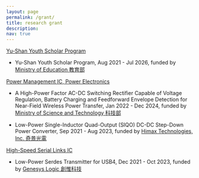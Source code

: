 ```yaml
---
layout: page
permalink: /grant/
title: research grant
description: 
nav: true
---
```


<a href="#"> Yu-Shan Youth Scholar Program </a>

<ul>
	<li> <p> Yu-Shan Youth Scholar Program, Aug 2021 - Jul 2026, funded by <a href="#">Ministry of Education 教育部</a> </p> </li>

</ul>



<a href="#"> Power Management IC, Power Electronics </a>

<ul>
    <li> <p> A High-Power Factor AC-DC Switching Rectifier Capable of Voltage Regulation, Battery Charging and Feedforward Envelope Detection for Near-Field Wireless Power Transfer, Jan 2022 - Dec 2024, funded by <a href="#">Ministry of Science and Technology 科技部</a> </p> </li>
    <li> <p> Low-Power Single-Inductor Quad-Output (SIQO) DC-DC Step-Down Power Converter, Sep 2021 - Aug 2023, funded by <a href="#">Himax Technologies, Inc. 奇景光電</a> </p> </li>

</ul>




<a href="#"> High-Speed Serial Links IC </a>

<ul>
    <li> <p> Low-Power Serdes Transmitter for USB4, Dec 2021 - Oct 2023, funded by <a href="#">Genesys Logic 創惟科技</a> </p> </li>
</ul>
